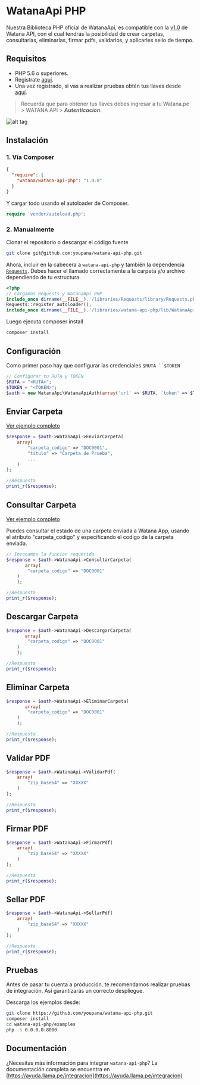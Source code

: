 # WatanaApi PHP


Nuestra Biblioteca PHP oficial de WatanaApi, es compatible con la [v1.0](https://ayuda.llama.pe/integracion/) de Watana API, con el cual tendrás la posibilidad de crear carpetas, consultarlas, eliminarlas, firmar pdfs, validarlos, y aplicarles sello de tiempo.


## Requisitos 

* PHP 5.6 o superiores.
* Registrate [aquí](https://watana.pe/registro).
* Una vez registrado, si vas a realizar pruebas obtén tus llaves desde [aquí](https://watana.pe/auths).

> Recuerda que para obtener tus llaves debes ingresar a tu Watana.pe > WATANA API > ***Autenticacion***.

![alt tag](https://i.imgur.com/6i1moyJ.png)



## Instalación

### 1. Vía Composer
```json
{
  "require": {
    "watana/watana-api-php": "1.0.0"
  }
}
```

Y cargar todo usando el autoloader de Composer.

```php
require 'vendor/autoload.php';
```

### 2. Manualmente

Clonar el repositorio o descargar el código fuente

```bash
git clone git@github.com:youpana/watana-api-php.git
```

Ahora, incluir en la cabecera a `watana-api-php` y también la dependencia [`Requests`](https://github.com/rmccue/requests). Debes hacer el llamado correctamente a la carpeta y/o archivo dependiendo de tu estructura.

```php
<?php
// Cargamos Requests y WatanaApi PHP
include_once dirname(__FILE__).'/libraries/Requests/library/Requests.php';
Requests::register_autoloader();
include_once dirname(__FILE__).'/libraries/watana-api-php/lib/WatanaApi.php';
```

Luego ejecuta composer install

```bash
composer install
```

## Configuración

Como primer paso hay que configurar las credenciales `$RUTA ``$TOKEN `

```php
// Configurar tu RUTA y TOKEN
$RUTA = "<RUTA>";
$TOKEN = "<TOKEN>";
$auth = new WatanaApi\WatanaApiAuth(array('url' => $RUTA, 'token' => $TOKEN));
```

## Enviar Carpeta

[Ver ejemplo completo](/examples/enviar_carpeta.php)

```php
$response = $auth->WatanaApi->EnviarCarpeta(
    array(
        "carpeta_codigo" => "DOC0001",
        "titulo" => "Carpeta de Prueba",
        ...
    )
);

//Respuesta
print_r($response);
```

## Consultar Carpeta

[Ver ejemplo completo](/examples/consultar_carpeta.php)

Puedes consultar el estado de una carpeta enviada a Watana App, usando el atributo "carpeta_codigo" y especificando el codigo de la carpeta enviada.

```php
// Invocamos la funcion requerida
$response = $auth->WatanaApi->ConsultarCarpeta(
       array(
        "carpeta_codigo" => "DOC0001"
    )
    );

//Respuesta
print_r($response);
```
## Descargar Carpeta

```php
$response = $auth->WatanaApi->DescargarCarpeta(
       array(
        "carpeta_codigo" => "DOC0001"
    )
    );

//Respuesta
print_r($response);
```

## Eliminar Carpeta

```php
$response = $auth->WatanaApi->EliminarCarpeta(
       array(
        "carpeta_codigo" => "DOC0001"
    )
    );

//Respuesta
print_r($response);
```

## Validar PDF

```php
$response = $auth->WatanaApi->ValidarPdf(
    array(
        "zip_base64" => "XXXXX"
    )
);

//Respuesta
print_r($response);
```

## Firmar PDF

```php
$response = $auth->WatanaApi->FirmarPdf(
    array(
        "zip_base64" => "XXXXX"
    )
);

//Respuesta
print_r($response);
```

## Sellar PDF

```php
$response = $auth->WatanaApi->SellarPdf(
    array(
        "zip_base64" => "XXXXX"
    )
);

//Respuesta
print_r($response);
```

## Pruebas

Antes de pasar tu cuenta a producción, te recomendamos realizar pruebas de integración. Así garantizarás un correcto despliegue.


Descarga los ejemplos desde:

```bash
git clone https://github.com/youpana/watana-api-php.git
composer install
cd watana-api-php/examples
php -S 0.0.0.0:8000
```

## Documentación
¿Necesitas más información para integrar `watana-api-php`? La documentación completa se encuentra en [https://ayuda.llama.pe/integracion](https://ayuda.llama.pe/integracion)


